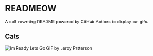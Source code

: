 # READMEOW

A self-rewriting README powered by GitHub Actions to display cat gifs.

## Cats

![Im Ready Lets Go GIF by Leroy Patterson](https://media4.giphy.com/media/CjmvTCZf2U3p09Cn0h/200.gif?cid=9acd02dahj0v9ra2n1w7inbs2emayr2l3iraa2u9u5hriv7l&ep=v1_gifs_search&rid=200.gif&ct=g)
